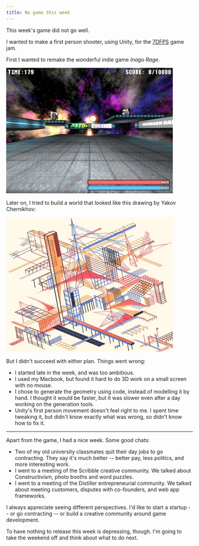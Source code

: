 ```yaml
---
title: No game this week
---
```


This week's game did not go well.

I wanted to make a first person shooter, using Unity, for the [7DFPS](http://7dfps.com/) game jam.

First I wanted to remake the wonderful indie game _Inago Rage_.

![Screenshot of Inago Rage](/journal/images/2013-08-17-inago-rage.jpg)

Later on, I tried to build a world that looked like this drawing by Yakov Chernikhov:

![One of Yakov Chernikhov's drawings, showing buildings made out of gridlines](/journal/images/2013-08-17-yakov-chernikhov-drawing.jpg)

But I didn't succeed with either plan. Things went wrong:

* I started late in the week, and was too ambitious.
* I used my Macbook, but found it hard to do 3D work on a small screen with no mouse.
* I chose to generate the geometry using code, instead of modelling it by hand. I thought it would be faster, but it was slower even after a day working on the generation tools.
* Unity's first person movement doesn't feel right to me. I spent time tweaking it, but didn't know exactly what was wrong, so didn't know how to fix it.

* * *

Apart from the game, I had a nice week. Some good chats:

* Two of my old university classmates quit their day jobs to go contracting. They say it's much better -- better pay, less politics, and more interesting work. 
* I went to a meeting of the Scribble creative community. We talked about Constructivism, photo booths and word puzzles.
* I went to a meeting of the Distiller entrepreneurial community. We talked about meeting customers, disputes with co-founders, and web app frameworks.

I always appreciate seeing different perspectives. I'd like to start a startup -- or go contracting -- or build a creative community around game development.

To have nothing to release this week is depressing, though. I'm going to take the weekend off and think about what to do next.
